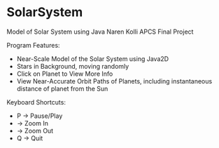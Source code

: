 # SolarSystem

Model of Solar System using Java
Naren Kolli
APCS Final Project

Program Features:
* Near-Scale Model of the Solar System using Java2D 
* Stars in Background, moving randomly
* Click on Planet to View More Info
* View Near-Accurate Orbit Paths of Planets, including instantaneous distance of planet from the Sun 

Keyboard Shortcuts: 
 * P -> Pause/Play
 * <PLUS> -> Zoom In
 * <MINUS> -> Zoom Out
 * Q -> Quit
 
